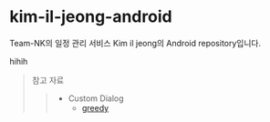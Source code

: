 # kim-il-jeong-android
Team-NK의 일정 관리 서비스 Kim il jeong의 Android repository입니다.

hihih

> 참고 자료
> > - Custom Dialog
> >   - [greedy](https://greedy0110.tistory.com/70)
